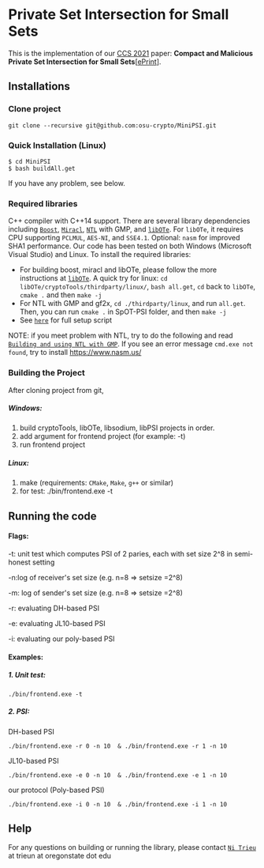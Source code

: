 #  Private Set Intersection for Small Sets
This is the implementation of our [CCS 2021](http://dl.acm.org/citation.cfm?id=2978381)  paper: **Compact and Malicious Private Set Intersection for Small Sets**[[ePrint](https://eprint.iacr.org/2021/1159)].


## Installations
### Clone project
```
git clone --recursive git@github.com:osu-crypto/MiniPSI.git
```

### Quick Installation (Linux)
    $ cd MiniPSI
    $ bash buildAll.get

If you have any problem, see below.

### Required libraries
 C++ compiler with C++14 support. There are several library dependencies including [`Boost`](https://sourceforge.net/projects/boost/), [`Miracl`](https://github.com/miracl/MIRACL), [`NTL`](http://www.shoup.net/ntl/) with GMP, and [`libOTe`](https://github.com/osu-crypto/libOTe). For `libOTe`, it requires CPU supporting `PCLMUL`, `AES-NI`, and `SSE4.1`. Optional: `nasm` for improved SHA1 performance.   Our code has been tested on both Windows (Microsoft Visual Studio) and Linux. To install the required libraries:
  * For building boost, miracl and libOTe, please follow the more instructions at [`libOTe`](https://github.com/osu-crypto/libOTe). A quick try for linux: `cd libOTe/cryptoTools/thirdparty/linux/`, `bash all.get`, `cd` back to `libOTe`, `cmake .` and then `make -j`
  * For NTL with GMP and gf2x, `cd ./thirdparty/linux`, and run `all.get`. Then, you can run `cmake .` in  SpOT-PSI folder, and then `make -j`
  * See [`here`](https://github.com/osu-crypto/SpOT-PSI/blob/master/script/setup_and_compile) for full setup script

NOTE: if you meet problem with NTL, try to do the following and read [`Building and using NTL with GMP`](https://www.shoup.net/ntl/doc/tour-gmp.html). If you see an error message `cmd.exe not found`, try to install https://www.nasm.us/

### Building the Project
After cloning project from git,
##### Windows:
1. build cryptoTools, libOTe, libsodium, libPSI projects in order.
2. add argument for frontend project (for example: -t)
3. run frontend project

##### Linux:
1. make (requirements: `CMake`, `Make`, `g++` or similar)
2. for test:
	./bin/frontend.exe -t


## Running the code
#### Flags:
   -t: unit test which computes PSI of 2 paries, each with set size 2^8 in semi-honest setting

   -n:log of receiver's set size (e.g. n=8 => setsize =2^8)

   -m: log of sender's set size (e.g. n=8 => setsize =2^8)

   -r: evaluating DH-based PSI

   -e:  evaluating JL10-based PSI

   -i: evaluating our poly-based PSI

#### Examples:
##### 1. Unit test:
	./bin/frontend.exe -t

##### 2. PSI:
DH-based PSI

	./bin/frontend.exe -r 0 -n 10  & ./bin/frontend.exe -r 1 -n 10


JL10-based PSI

	./bin/frontend.exe -e 0 -n 10  & ./bin/frontend.exe -e 1 -n 10

our protocol (Poly-based PSI)

	./bin/frontend.exe -i 0 -n 10  & ./bin/frontend.exe -i 1 -n 10


## Help
For any questions on building or running the library, please contact [`Ni Trieu`](http://people.oregonstate.edu/~trieun/) at trieun at oregonstate dot edu

